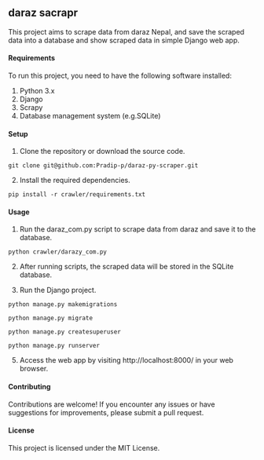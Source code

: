 ## daraz sacrapr

This project aims to scrape data from  daraz Nepal, and save the scraped data into a database and show scraped data in simple Django web app.

#### Requirements
To run this project, you need to have the following software installed:

1. Python 3.x
2. Django
3. Scrapy 
4. Database management system (e.g.SQLite)

#### Setup
1. Clone the repository or download the source code.
```
git clone git@github.com:Pradip-p/daraz-py-scraper.git
```
2. Install the required dependencies.
```
pip install -r crawler/requirements.txt
```
#### Usage
1. Run the daraz_com.py script to scrape data from daraz and save it to the database.
```
python crawler/darazy_com.py
```

2. After running scripts, the scraped data will be stored in the SQLite database.

4. Run the Django project.
```
python manage.py makemigrations
```
```
python manage.py migrate
```
```
python manage.py createsuperuser
```
```
python manage.py runserver
```
5. Access the web app by visiting http://localhost:8000/ in your web browser.

#### Contributing
Contributions are welcome! If you encounter any issues or have suggestions for improvements, please submit a pull request.

#### License
This project is licensed under the MIT License.

